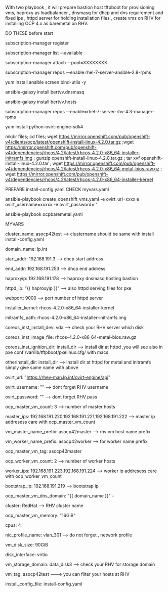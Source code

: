 With two playbook , it will prepare bastion host tftpboot for provisioning vms, haproxy as loadbalancer , dnsmasq for dhcp and dns requirement and fixed ips , httpd server for holding installation files , create vms on RHV for installing OCP 4.x as baremetal on RHV. 

DO THESE before start 


subscription-manager register

subscription-manager list --available

subscription-manager attach --pool=XXXXXXXX

subscription-manager repos --enable rhel-7-server-ansible-2.8-rpms

yum install ansible screen bind-utils -y 

ansible-galaxy install bertvv.dnsmasq

ansible-galaxy install bertvv.hosts

subscription-manager repos --enable=rhel-7-server-rhv-4.3-manager-rpms

yum install python-ovirt-engine-sdk4

mkdir files; cd files; wget https://mirror.openshift.com/pub/openshift-v4/clients/ocp/latest/openshift-install-linux-4.2.0.tar.gz ;wget https://mirror.openshift.com/pub/openshift-v4/dependencies/rhcos/4.2/latest/rhcos-4.2.0-x86_64-installer-initramfs.img ; gunzip openshift-install-linux-4.2.0.tar.gz ; tar xvf openshift-install-linux-4.2.0.tar  ;  wget  https://mirror.openshift.com/pub/openshift-v4/dependencies/rhcos/4.2/latest/rhcos-4.2.0-x86_64-metal-bios.raw.gz ; wget https://mirror.openshift.com/pub/openshift-v4/dependencies/rhcos/4.2/latest/rhcos-4.2.0-x86_64-installer-kernel



PREPARE install-config.yaml CHECK myvars.yaml

ansible-playbook create_openshift_vms.yaml -e ovirt_url=xxxx e ovirt_username=xxxxx -e ovirt_password=''

ansible-playbook ocpbaremetal.yaml



MYVARS

cluster_name: asocp42test   --> clustername should be same with install install-config.yaml

domain_name: lp.int

start_addr: 192.168.191.3   --> dhcp start address

end_addr: 192.168.191.253   --> dhcp end address

haproxyip: 192.168.191.178  --> haproxy dnsmasq hosting bastion

httpd_ip: "{{ haproxyip }}" --> also httpd serving files for pxe 

webport: 9000   --> port number of httpd server

installer_kernel: rhcos-4.2.0-x86_64-installer-kernel

initramfs_path: rhcos-4.2.0-x86_64-installer-initramfs.img

coreos_inst_install_dev: vda    --> check your RHV server which disk

coreos_inst_image_file: rhcos-4.2.0-x86_64-metal-bios.raw.gz

coreos_inst_ignition_dir: install_dir --> install dir at httpd ,you will see also in pxe conf /var/lib/tftpboot/pxelinux.cfg/ with macs

otherinstall_dir: install_dir  --> install dir at httpd for metal and initramfs simply give same name with above


ovirt_url: "https://rhev-man.lp.int/ovirt-engine/api"

ovirt_username: ""   --> dont forget RHV  username

ovirt_password: ""   --> dont forget RHV pass

ocp_master_vm_count: 3  --> number of master hosts 

master_ips: 192.168.191.220,192.168.191.221,192.168.191.222  --> master ip addresess care with ocp_master_vm_count

vm_master_name_prefix: asocp42master   --> rhv vm host name prefix

vm_worker_name_prefix: asocp42worker   --> for worker name prefix 

ocp_master_vm_tag: asocp42master    

ocp_worker_vm_count: 2    --> number of worker hosts

worker_ips: 192.168.191.223,192.168.191.224  --> worker ip addresess care with ocp_worker_vm_count

bootstrap_ip: 192.168.191.219  --> bootstrap ip 

ocp_master_vm_dns_domain: "{{ domain_name }}"   -

cluster: RedHat   --> RHV cluster name 

ocp_master_vm_memory: "16GiB"

cpus: 4

nic_profile_name: vlan_301  --> do not forget , network profile 

vm_disk_size: 90GiB

disk_interface: virtio

vm_storage_domain: data_disk3 --> check your RHV for storage domain

vm_tag: asocp42test ---> you can filter your hosts at RHV

install_config_file: install-config.yaml
